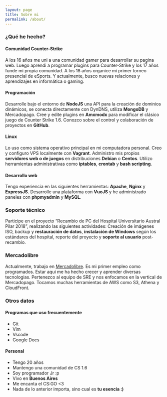 ```yaml
---
layout: page
title: Sobre mi
permalink: /about/
---
```


### ¿Qué he hecho?

#### Comunidad Counter-Strike
A los 16 años me uni a una comunidad gamer para desarrollar su pagina web. Luego aprendi a programar plugins para Counter-Strike y los 17 años funde mi propia comunidad. A los 18 años organice mi primer torneo presencial de eSports. Y actualmente, busco nuevas relaciones y aprendizajes en informática o gaming.

#### Programación
Desarrolle bajo el entorno de **NodeJS** una API para la creación de dominios dinámicos, se conecta directamente con DynDNS, utiliza **MongoDB** y Mercadopago. Cree y edite plugins en **Amxmodx** para modificar el clásico juego de Counter Strike 1.6. Conozco sobre el control y colaboración de proyectos en **GitHub**. 

#### Linux
Lo uso como sistema operativo principal en mi computadora personal. Creo y configuro VPS localmente con **Vagrant**. Administro mis propios **servidores web o de juegos** en distribuciones **Debian** o **Centos**. Utilizo herramientas administrativas como **iptables**, **crontab** y **bash scripting**.

#### Desarrollo web
Tengo experiencia en las siguientes herramientas: **Apache**, **Nginx** y **ExpressJS**. Desarrolle una plataforma con **VueJS** y he administrado paneles con **phpmyadmin** y **MySQL**.

### Soporte técnico
Participe en el proyecto “Recambio de PC del Hospital Universitario Austral Pilar 2018”, realizando las siguientes actividades: Creación de imágenes ISO, backup y **restauración de datos**, **instalación de Windows** según los estándares del hospital, reporte del proyecto y **soporte al usuario** post-recambio.

### Mercadolibre
Actualmente, trabajo en [Mercadolibre](https://es.wikipedia.org/wiki/MercadoLibre). Es mi primer empleo como programados. Estar aqui me ha hecho crecer y aprender diversas tecnologias. Pertenezco al equipo de SRE y nos enfocamos en la vertical de Mercadopago. Tocamos muchas herramientas de AWS como S3, Athena y CloudFront.

### Otros datos

#### Programas que uso frecuentemente
- Git
- Vim
- Vscode
- Google Docs

#### Personal
- Tengo 20 años
- Mantengo una comunidad de CS 1.6
- Soy programador Jr :p
- Vivo en **Buenos Aires**
- Me encanta el CS:GO <3
- Nada de lo anterior importa, sino cual es **tu esencia :)**

